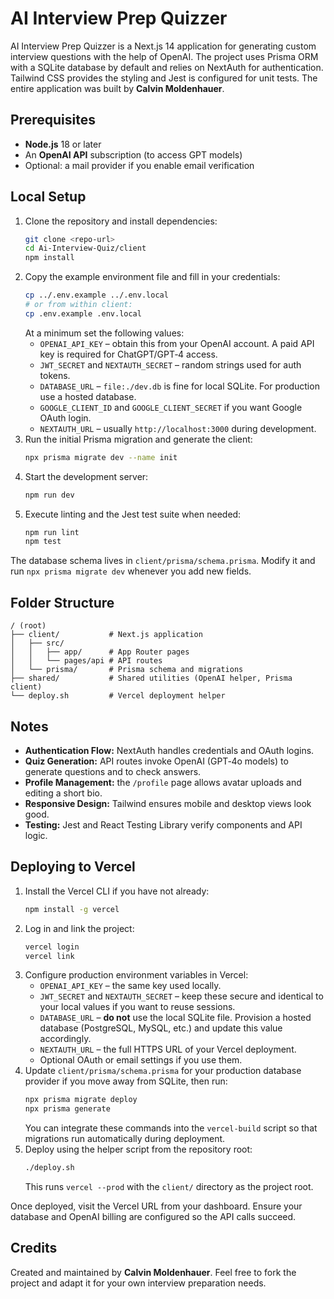 # AI Interview Prep Quizzer

AI Interview Prep Quizzer is a Next.js 14 application for generating custom interview questions with the help of OpenAI. The project uses Prisma ORM with a SQLite database by default and relies on NextAuth for authentication. Tailwind CSS provides the styling and Jest is configured for unit tests. The entire application was built by **Calvin Moldenhauer**.

## Prerequisites

- **Node.js** 18 or later
- An **OpenAI API** subscription (to access GPT models)
- Optional: a mail provider if you enable email verification

## Local Setup

1. Clone the repository and install dependencies:
   ```bash
   git clone <repo-url>
   cd Ai-Interview-Quiz/client
   npm install
   ```
2. Copy the example environment file and fill in your credentials:
   ```bash
   cp ../.env.example ../.env.local
   # or from within client:
   cp .env.example .env.local
   ```
   At a minimum set the following values:
   - `OPENAI_API_KEY` – obtain this from your OpenAI account. A paid API key is required for ChatGPT/GPT‑4 access.
   - `JWT_SECRET` and `NEXTAUTH_SECRET` – random strings used for auth tokens.
   - `DATABASE_URL` – `file:./dev.db` is fine for local SQLite. For production use a hosted database.
   - `GOOGLE_CLIENT_ID` and `GOOGLE_CLIENT_SECRET` if you want Google OAuth login.
   - `NEXTAUTH_URL` – usually `http://localhost:3000` during development.
3. Run the initial Prisma migration and generate the client:
   ```bash
   npx prisma migrate dev --name init
   ```
4. Start the development server:
   ```bash
   npm run dev
   ```
5. Execute linting and the Jest test suite when needed:
   ```bash
   npm run lint
   npm test
   ```

The database schema lives in `client/prisma/schema.prisma`. Modify it and run `npx prisma migrate dev` whenever you add new fields.

## Folder Structure

```
/ (root)
├── client/           # Next.js application
│   ├── src/
│   │   ├── app/      # App Router pages
│   │   └── pages/api # API routes
│   └── prisma/       # Prisma schema and migrations
├── shared/           # Shared utilities (OpenAI helper, Prisma client)
└── deploy.sh         # Vercel deployment helper
```

## Notes

- **Authentication Flow:** NextAuth handles credentials and OAuth logins.
- **Quiz Generation:** API routes invoke OpenAI (GPT‑4o models) to generate questions and to check answers.
- **Profile Management:** the `/profile` page allows avatar uploads and editing a short bio.
- **Responsive Design:** Tailwind ensures mobile and desktop views look good.
- **Testing:** Jest and React Testing Library verify components and API logic.

## Deploying to Vercel

1. Install the Vercel CLI if you have not already:
   ```bash
   npm install -g vercel
   ```
2. Log in and link the project:
   ```bash
   vercel login
   vercel link
   ```
3. Configure production environment variables in Vercel:
   - `OPENAI_API_KEY` – the same key used locally.
   - `JWT_SECRET` and `NEXTAUTH_SECRET` – keep these secure and identical to your local values if you want to reuse sessions.
   - `DATABASE_URL` – **do not** use the local SQLite file. Provision a hosted database (PostgreSQL, MySQL, etc.) and update this value accordingly.
   - `NEXTAUTH_URL` – the full HTTPS URL of your Vercel deployment.
   - Optional OAuth or email settings if you use them.
4. Update `client/prisma/schema.prisma` for your production database provider if you move away from SQLite, then run:
   ```bash
   npx prisma migrate deploy
   npx prisma generate
   ```
   You can integrate these commands into the `vercel-build` script so that migrations run automatically during deployment.
5. Deploy using the helper script from the repository root:
   ```bash
   ./deploy.sh
   ```
   This runs `vercel --prod` with the `client/` directory as the project root.

Once deployed, visit the Vercel URL from your dashboard. Ensure your database and OpenAI billing are configured so the API calls succeed.

## Credits

Created and maintained by **Calvin Moldenhauer**. Feel free to fork the project and adapt it for your own interview preparation needs.
